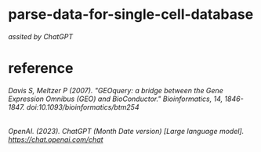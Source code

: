 # parse-data-for-single-cell-database
###### assited by ChatGPT
# reference
###### Davis S, Meltzer P (2007). "GEOquery: a bridge between the Gene Expression Omnibus (GEO) and BioConductor." _Bioinformatics_, *14*, 1846-1847. doi:10.1093/bioinformatics/btm254
###### OpenAI. (2023). ChatGPT (Month Date version) [Large language model]. https://chat.openai.com/chat 
